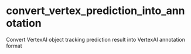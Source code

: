 # convert_vertex_prediction_into_annotation
Convert VertexAI object tracking prediction result into VertexAI annotation format
